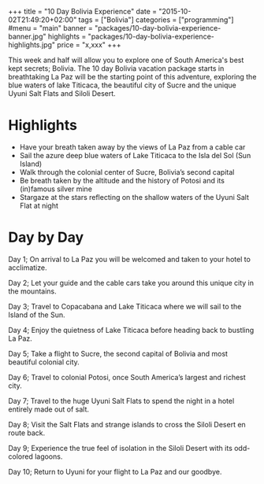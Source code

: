 +++
title = "10 Day Bolivia Experience"
date = "2015-10-02T21:49:20+02:00"
tags = ["Bolivia"]
categories = ["programming"]
#menu = "main"
banner = "packages/10-day-bolivia-experience-banner.jpg"
highlights = "packages/10-day-bolivia-experience-highlights.jpg"
price = "x,xxx"
+++

This week and half will allow you to explore one of South America's best kept secrets; Bolivia. The 10 day Bolivia vacation package starts in breathtaking La Paz will be the starting point of this adventure, exploring the blue waters of lake Titicaca, the beautiful city of Sucre and the unique Uyuni Salt Flats and Siloli Desert.

# Highlights

* Have your breath taken away by the views of La Paz from a cable car
* Sail the azure deep blue waters of Lake Titicaca to the Isla del Sol (Sun Island)
* Walk through the colonial center of Sucre, Bolivia’s second capital
* Be breath taken by the altitude and the history of Potosi and its (in)famous silver mine
* Stargaze at the stars reflecting on the shallow waters of the Uyuni Salt Flat at night  

# Day by Day

Day 1; On arrival to La Paz you will be welcomed and taken to your hotel to acclimatize.

Day 2; Let your guide and the cable cars take you around this unique city in the mountains.

Day 3; Travel to Copacabana and Lake Titicaca where we will sail to the Island of the Sun.

Day 4; Enjoy the quietness of Lake Titicaca before heading back to bustling La Paz.

Day 5; Take a flight to Sucre, the second capital of Bolivia and most beautiful colonial city.

Day 6; Travel to colonial Potosi, once South America’s largest and richest city.

Day 7; Travel to the huge Uyuni Salt Flats to spend the night in a hotel entirely made out of salt.

Day 8; Visit the Salt Flats and strange islands to cross the Siloli Desert en route back.

Day 9; Experience the true feel of isolation in the Siloli Desert with its odd-colored lagoons.

Day 10; Return to Uyuni for your flight to La Paz and our goodbye.

